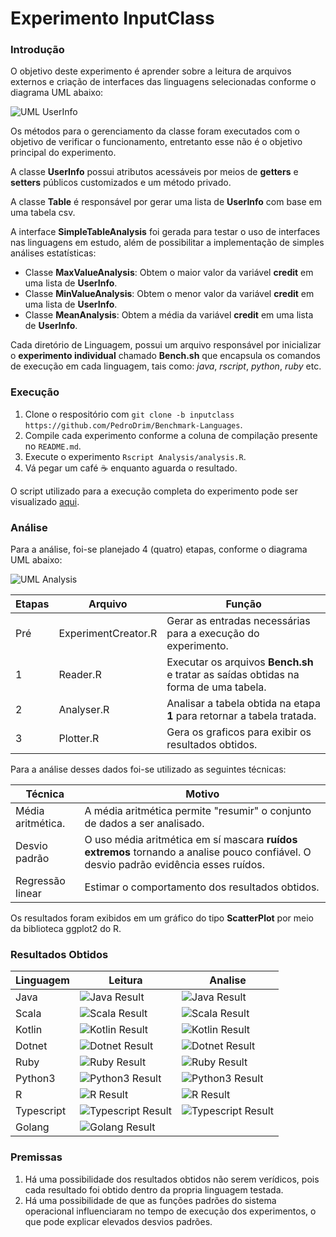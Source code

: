 # Experimento InputClass

### Introdução

O objetivo deste experimento é aprender sobre a leitura de arquivos externos e criação de interfaces das linguagens selecionadas conforme o diagrama UML abaixo:

![UML UserInfo](annex/images/inputclass.png?raw=true)

Os métodos para o gerenciamento da classe foram executados com o objetivo de verificar o funcionamento, entretanto esse não é o objetivo principal do experimento.

A classe **UserInfo** possui atributos acessáveis por meios de **getters** e **setters** públicos customizados e um método privado. 

A classe **Table** é responsável por gerar uma lista de **UserInfo** com base em uma tabela csv.

A interface **SimpleTableAnalysis** foi gerada para testar o uso de interfaces nas linguagens em estudo, além de possibilitar a implementação de simples análises estatísticas:

* Classe **MaxValueAnalysis**: Obtem o maior valor da variável **credit** em uma lista de **UserInfo**.
* Classe **MinValueAnalysis**: Obtem o menor valor da variável **credit** em uma lista de **UserInfo**.
* Classe **MeanAnalysis**: Obtem a média da variável **credit** em uma lista de **UserInfo**.

Cada diretório de Linguagem, possui um arquivo responsável por inicializar o **experimento individual** chamado **Bench.sh** que encapsula os comandos de execução em cada linguagem, tais como: *java*, *rscript*, *python*, *ruby* etc.

### Execução

1. Clone o respositório com  `git clone -b inputclass https://github.com/PedroDrim/Benchmark-Languages`.
2. Compile cada experimento conforme a coluna de compilação presente no `README.md`.
3. Execute o experimento `Rscript Analysis/analysis.R`.
4. Vá pegar um café :coffee: enquanto aguarda o resultado.

O script utilizado para a execução completa do experimento pode ser visualizado [aqui](../Analysis/analysis.R?raw=true).

### Análise

Para a análise, foi-se planejado 4 (quatro) etapas, conforme o diagrama UML abaixo:  

![UML Analysis](annex/images/analysis.png?raw=true)

| Etapas | Arquivo | Função |
|--------|---------|--------|
| Pré    | ExperimentCreator.R | Gerar as entradas necessárias para a execução do experimento. |
| 1     | Reader.R | Executar os arquivos **Bench.sh** e tratar as saídas obtidas na forma de uma tabela.|
| 2   | Analyser.R | Analisar a tabela obtida na etapa **1** para retornar a tabela tratada. |
| 3    | Plotter.R | Gera os graficos para exibir os resultados obtidos. |

Para a análise desses dados foi-se utilizado as seguintes técnicas:

| Técnica | Motivo |
|---------|--------|
| Média aritmética. | A média aritmética permite "resumir" o conjunto de dados a ser analisado. |
| Desvio padrão | O uso média aritmética em sí mascara **ruídos extremos** tornando a analise pouco confiável. O desvio padrão evidência esses ruídos. |
| Regressão linear | Estimar o comportamento dos resultados obtidos. |

 Os resultados foram exibidos em um gráfico do tipo **ScatterPlot** por meio da biblioteca ggplot2 do R.

### Resultados Obtidos

| Linguagem | Leitura | Analise |
|-----------|---------|---------|
|Java|![Java Result](annex/images/result/Plot_InputClass_leitura_java.png?raw=true)|![Java Result](annex/images/result/Plot_InputClass_analise_java.png?raw=true)|
|Scala|![Scala Result](annex/images/result/Plot_InputClass_leitura_scala.png?raw=true)|![Scala Result](annex/images/result/Plot_InputClass_analise_scala.png?raw=true)|
|Kotlin|![Kotlin Result](annex/images/result/Plot_InputClass_leitura_kotlin.png?raw=true)|![Kotlin Result](annex/images/result/Plot_InputClass_analise_kotlin.png?raw=true)|
|Dotnet|![Dotnet Result](annex/images/result/Plot_InputClass_leitura_dotnet.png?raw=true)|![Dotnet Result](annex/images/result/Plot_InputClass_analise_dotnet.png?raw=true)|
|Ruby|![Ruby Result](annex/images/result/Plot_InputClass_leitura_ruby.png?raw=true)|![Ruby Result](annex/images/result/Plot_InputClass_analise_ruby.png?raw=true)|
|Python3|![Python3 Result](annex/images/result/Plot_InputClass_leitura_python3.png?raw=true)|![Python3 Result](annex/images/result/Plot_InputClass_analise_python3.png?raw=true)|
|R|![R Result](annex/images/result/Plot_InputClass_leitura_R.png?raw=true)|![R Result](annex/images/result/Plot_InputClass_analise_R.png?raw=true)|
|Typescript|![Typescript Result](annex/images/result/Plot_InputClass_leitura_typescript.png?raw=true)|![Typescript Result](annex/images/result/Plot_InputClass_analise_typescript.png?raw=true)|
|Golang|![Golang Result](annex/images/result/Plot_InputClass_leitura_golang.png?raw=true)||Golang|![Golang Result](annex/images/result/Plot_InputClass_analise_golang.png?raw=true)|

### Premissas

1. Há uma possibilidade dos resultados obtidos não serem verídicos, pois cada resultado foi obtido dentro da propria linguagem testada.
2. Há uma possibilidade de que as funções padrões do sistema operacional influenciaram no tempo de execução dos experimentos, o que pode explicar elevados desvios padrões.
